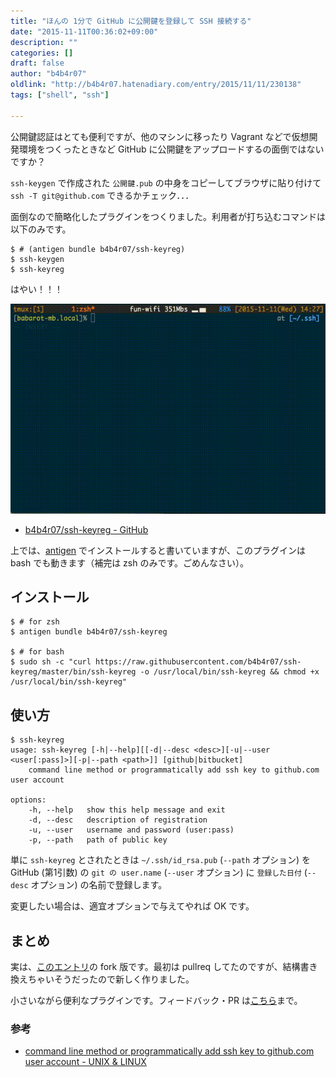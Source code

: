 ```yaml
---
title: "ほんの 1分で GitHub に公開鍵を登録して SSH 接続する"
date: "2015-11-11T00:36:02+09:00"
description: ""
categories: []
draft: false
author: "b4b4r07"
oldlink: "http://b4b4r07.hatenadiary.com/entry/2015/11/11/230138"
tags: ["shell", "ssh"]

---
```


[repo]: https://github.com/b4b4r07/ssh-keyreg

公開鍵認証はとても便利ですが、他のマシンに移ったり Vagrant などで仮想開発環境をつくったときなど GitHub に公開鍵をアップロードするの面倒ではないですか？

`ssh-keygen` で作成された `公開鍵.pub` の中身をコピーしてブラウザに貼り付けて `ssh -T git@github.com` できるかチェック．．．

面倒なので簡略化したプラグインをつくりました。利用者が打ち込むコマンドは以下のみです。

```console
$ # (antigen bundle b4b4r07/ssh-keyreg)
$ ssh-keygen
$ ssh-keyreg
```

はやい！！！

[![DEMO](https://raw.githubusercontent.com/b4b4r07/screenshots/master/ssh-keyreg/demo.gif)][repo]

- [b4b4r07/ssh-keyreg - GitHub][repo]

上では、[antigen](https://github.com/zsh-users/antigen) でインストールすると書いていますが、このプラグインは bash でも動きます（補完は zsh のみです。ごめんなさい）。

## インストール

```console
$ # for zsh
$ antigen bundle b4b4r07/ssh-keyreg

$ # for bash
$ sudo sh -c "curl https://raw.githubusercontent.com/b4b4r07/ssh-keyreg/master/bin/ssh-keyreg -o /usr/local/bin/ssh-keyreg && chmod +x /usr/local/bin/ssh-keyreg"
```

## 使い方

```console
$ ssh-keyreg
usage: ssh-keyreg [-h|--help][[-d|--desc <desc>][-u|--user <user[:pass]>][-p|--path <path>]] [github|bitbucket]
    command line method or programmatically add ssh key to github.com user account

options:
    -h, --help   show this help message and exit
    -d, --desc   description of registration
    -u, --user   username and password (user:pass)
    -p, --path   path of public key
```

単に `ssh-keyreg` とされたときは `~/.ssh/id_rsa.pub` (`--path` オプション) を GitHub (第1引数) の `git の user.name` (`--user` オプション) に `登録した日付` (`--desc` オプション) の名前で登録します。

変更したい場合は、適宜オプションで与えてやれば OK です。

## まとめ

実は、[このエントリ](http://qiita.com/ABCanG1015/items/639c1e081f2a04a17f7d)の fork 版です。最初は pullreq してたのですが、結構書き換えちゃいそうだったので新しく作りました。

小さいながら便利なプラグインです。フィードバック・PR は[こちら](https://github.com/b4b4r07/ssh-keyreg)まで。

### 参考

- [command line method or programmatically add ssh key to github.com user account - UNIX & LINUX](http://unix.stackexchange.com/questions/136894/command-line-method-or-programmatically-add-ssh-key-to-github-com-user-account)
